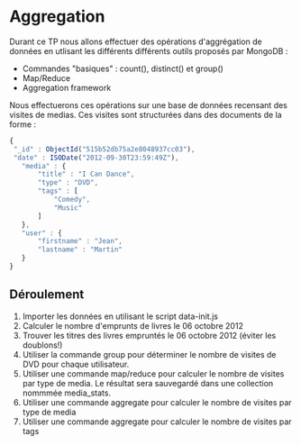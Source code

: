 # Aggregation

Durant ce TP nous allons effectuer des opérations d'aggrégation de données en utlisant les différents différents outils proposés par MongoDB :
* Commandes "basiques" : count(), distinct() et group()
* Map/Reduce
* Aggregation framework

Nous effectuerons ces opérations sur une base de données recensant des visites de medias. Ces visites sont structurées dans des documents de la forme : 

 ```javascript
{
  "_id" : ObjectId("515b52db75a2e8048937cc03"),
  "date" : ISODate("2012-09-30T23:59:49Z"),
	"media" : {
		"title" : "I Can Dance",
		"type" : "DVD",
		"tags" : [
			"Comedy",
			"Music"
		]
	},
	"user" : {
		"firstname" : "Jean",
		"lastname" : "Martin"
	}
}
 ```

## Déroulement

1. Importer les données en utilisant le script data-init.js
2. Calculer le nombre d'emprunts de livres le 06 octobre 2012
3. Trouver les titres des livres empruntés le 06 octobre 2012 (éviter les doublons!)
4. Utiliser la commande group pour déterminer le nombre de visites de DVD pour chaque utilisateur.
5. Utiliser une commande map/reduce pour calculer le nombre de visites par type de media.  Le résultat sera sauvegardé dans une collection nommmée media_stats. 
6. Utiliser une commande aggregate pour calculer le nombre de visites par type de media
7. Utiliser une commande aggregate pour calculer le nombre de visites par tags
